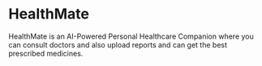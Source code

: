 # HealthMate
HealthMate is an AI-Powered Personal Healthcare Companion where you can consult doctors and also upload reports and can get the best prescribed medicines.